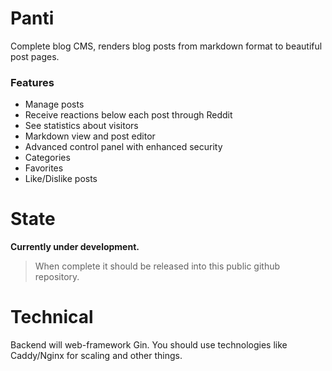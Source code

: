 # Panti
Complete blog CMS, renders blog posts from markdown format to beautiful post pages.

### Features
- Manage posts
- Receive reactions below each post through Reddit
- See statistics about visitors 
- Markdown view and post editor
- Advanced control panel with enhanced security
- Categories
- Favorites
- Like/Dislike posts

# State
**Currently under development.** 

> When complete it should be released into this public github repository.

# Technical 
Backend will web-framework Gin. You should use technologies like Caddy/Nginx for scaling and other things.

